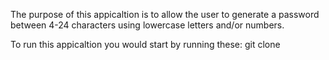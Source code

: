 The purpose of this appicaltion is to allow the user to generate a password between 4-24 characters using lowercase letters and/or numbers. 

To run this appicaltion you would start by running these:
git clone 
